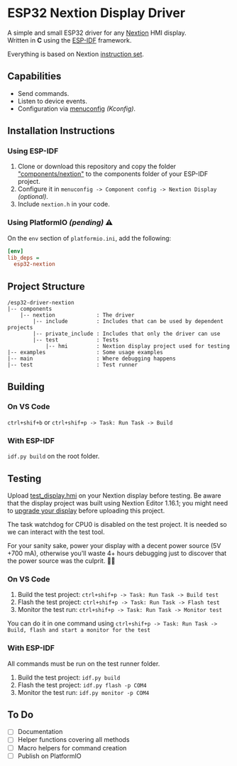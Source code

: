 # ESP32 Nextion Display Driver

A simple and small ESP32 driver for any [Nextion](https://nextion.tech/) HMI display.  
Written in **C** using the [ESP-IDF](https://github.com/espressif/esp-idf) framework.  

Everything is based on Nextion [instruction set](https://nextion.tech/instruction-set/).  

## Capabilities

* Send commands.
* Listen to device events.
* Configuration via [menuconfig](https://docs.espressif.com/projects/esp-idf/en/latest/esp32/api-reference/kconfig.html) _(Kconfig)_.

## Installation Instructions

### Using ESP-IDF

1. Clone or download this repository and copy the folder ["components/nextion"](/components/nextion/) to the components folder of your ESP-IDF project.
2. Configure it in `menuconfig -> Component config -> Nextion Display` _(optional)_.
3. Include `nextion.h` in your code.

### Using PlatformIO _(pending)_ ⚠️

On the `env` section of `platformio.ini`, add the following:

```ini
[env]
lib_deps =
  esp32-nextion
```

## Project Structure

```text
/esp32-driver-nextion
|-- components
    |-- nextion             : The driver
        |-- include         : Includes that can be used by dependent projects
        |-- private_include : Includes that only the driver can use
        |-- test            : Tests
            |-- hmi         : Nextion display project used for testing
|-- examples                : Some usage examples
|-- main                    : Where debugging happens
|-- test                    : Test runner
```

## Building

### On VS Code

```ctrl+shif+b``` or ```ctrl+shif+p -> Task: Run Task -> Build```

### With ESP-IDF

```idf.py build``` on the root folder.

## Testing

Upload [test_display.hmi](/components/nextion/test/hmi/) on your Nextion display before testing. Be aware that the display project was built using Nextion Editor 1.16.1; you might need to [upgrade your display](https://nextion.tech/faq-items/using-legacy-nextion-devices/) before uploading this project.  

The task watchdog for CPU0 is disabled on the test project. It is needed so we can interact with the test tool.  

For your sanity sake, power your display with a decent power source (5V +700 mA), otherwise you'll waste 4+ hours debugging just to discover that the power source was the culprit. 🤦‍♂️

### On VS Code

1. Build the test project: `ctrl+shif+p -> Task: Run Task -> Build test`
2. Flash the test project: `ctrl+shif+p -> Task: Run Task -> Flash test`
3. Monitor the test run: `ctrl+shif+p -> Task: Run Task -> Monitor test`

You can do it in one command using `ctrl+shif+p -> Task: Run Task -> Build, flash and start a monitor for the test`

### With ESP-IDF

All commands must be run on the test runner folder.

1. Build the test project: `idf.py build`
2. Flash the test project: `idf.py flash -p COM4`
3. Monitor the test run: `idf.py monitor -p COM4`

## To Do

* [ ] Documentation
* [ ] Helper functions covering all methods
* [ ] Macro helpers for command creation
* [ ] Publish on PlatformIO
